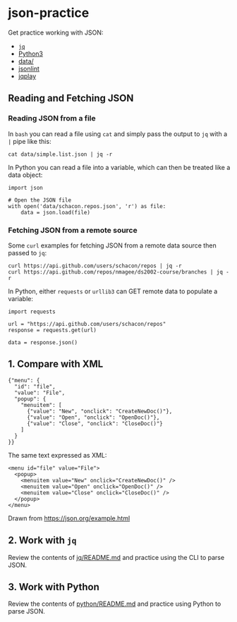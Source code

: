 # json-practice

Get practice working with JSON:

- [`jq`](jq)
- [Python3](python)
- [data/](data)
- [jsonlint](https://jsonlint.com/)
- [jqplay](https://jqplay.org/#)

## Reading and Fetching JSON

### Reading JSON from a file

In `bash` you can read a file using `cat` and simply pass the output to `jq` with a `|` pipe like this:

```
cat data/simple.list.json | jq -r
```

In Python you can read a file into a variable, which can then be treated like a data object:

```
import json

# Open the JSON file
with open('data/schacon.repos.json', 'r') as file:
    data = json.load(file)
```

### Fetching JSON from a remote source

Some `curl` examples for fetching JSON from a remote data source then passed to `jq`:

```
curl https://api.github.com/users/schacon/repos | jq -r
curl https://api.github.com/repos/nmagee/ds2002-course/branches | jq -r
```

In Python, either `requests` or `urllib3` can GET remote data to populate a variable:

```
import requests

url = "https://api.github.com/users/schacon/repos"
response = requests.get(url)

data = response.json()
```

## 1. Compare with XML

```
{"menu": {
  "id": "file",
  "value": "File",
  "popup": {
    "menuitem": [
      {"value": "New", "onclick": "CreateNewDoc()"},
      {"value": "Open", "onclick": "OpenDoc()"},
      {"value": "Close", "onclick": "CloseDoc()"}
    ]
  }
}}
```

The same text expressed as XML:

```
<menu id="file" value="File">
  <popup>
    <menuitem value="New" onclick="CreateNewDoc()" />
    <menuitem value="Open" onclick="OpenDoc()" />
    <menuitem value="Close" onclick="CloseDoc()" />
  </popup>
</menu>
```

Drawn from https://json.org/example.html

## 2. Work with `jq`

Review the contents of [jq/README.md](jq/README.md) and practice using the CLI to parse JSON.

## 3. Work with Python

Review the contents of [python/README.md](python/README.md) and practice using Python to parse JSON.

